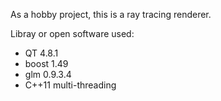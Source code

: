 As a hobby project, this is a ray tracing renderer.

Libray or open software used:
* QT 4.8.1
* boost 1.49
* glm 0.9.3.4
* C++11 multi-threading